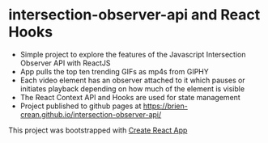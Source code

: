 # intersection-observer-api and React Hooks

- Simple project to explore the features of the Javascript Intersection Observer API with ReactJS
- App pulls the top ten trending GIFs as mp4s from GIPHY
- Each video element has an observer attached to it which pauses or initiates playback depending on how much of the element is visible
- The React Context API and Hooks are used for state management
- Project published to github pages at https://brien-crean.github.io/intersection-observer-api/

This project was bootstrapped with [Create React App](https://github.com/facebook/create-react-app)

